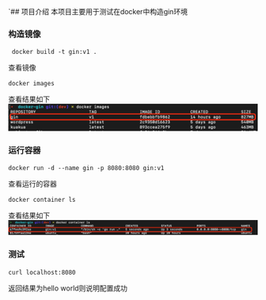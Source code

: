 `## 项目介绍
本项目主要用于测试在docker中构造gin环境

### 构造镜像
```
 docker build -t gin:v1 .  
```
查看镜像
```
docker images
```
查看结果如下
![](./img/check-image.png)

### 运行容器
```
docker run -d --name gin -p 8080:8080 gin:v1
```
查看运行的容器
```
docker container ls 
```
查看结果如下
![](./img/check-container.jpg)

### 测试
```
curl localhost:8080
```
返回结果为hello world则说明配置成功
